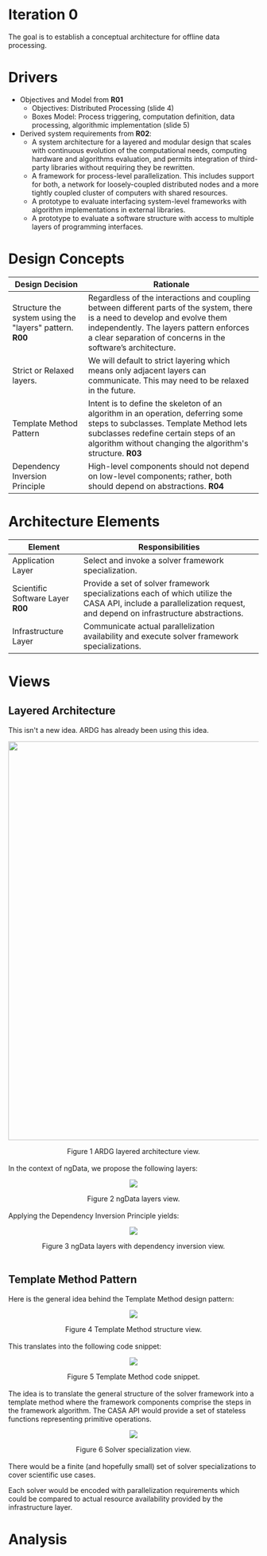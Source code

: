 # Iteration 0
The goal is to establish a conceptual architecture for offline data processing.

# Drivers
* Objectives and Model from **R01**
    * Objectives: Distributed Processing (slide 4)
    * Boxes Model: Process triggering, computation definition, data processing, algorithmic implementation (slide 5)
* Derived system requirements from **R02**:
    * A system architecture for a layered and modular design that scales with continuous evolution of the computational
needs, computing hardware and algorithms evaluation, and permits integration of third-party libraries without requiring
they be rewritten.
    * A framework for process-level parallelization. This includes support for both, a network for loosely-coupled distributed
nodes and a more tightly coupled cluster of computers with shared resources.
    * A prototype to evaluate interfacing system-level frameworks with algorithm implementations in external libraries.
    * A prototype to evaluate a software structure with access to multiple layers of programming interfaces.

# Design Concepts
| Design Decision | Rationale |
| --------------- | --------- |
| Structure the system using the "layers" pattern. **R00** | Regardless of the interactions and coupling between different parts of the system, there is a need to develop and evolve them independently. The layers pattern enforces a clear separation of concerns in the software’s architecture. |
| Strict or Relaxed layers.| We will default to strict layering which means only adjacent layers can communicate. This may need to be relaxed in the future.|
| Template Method Pattern | Intent is to define the skeleton of an algorithm in an operation, deferring some steps to subclasses. Template Method lets subclasses redefine certain steps of an algorithm without changing the algorithm's structure. **R03**|
| Dependency Inversion Principle | High-level components should not depend on low-level components; rather, both should depend on abstractions. **R04** |

# Architecture Elements
| Element     | Responsibilities |
| ----------- | ---------------- |
| Application Layer | Select and invoke a solver framework specialization.|
| Scientific Software Layer **R00** | Provide a set of solver framework specializations each of which utilize the CASA API, include a parallelization request, and depend on infrastructure abstractions.|
| Infrastructure Layer | Communicate actual parallelization availability and execute solver framework specializations.| 

# Views
## Layered Architecture
This isn't a new idea. ARDG has already been using this idea.
<p align="center">
  <img src="https://github.com/whiteheaddmark/ngData-Architecture/blob/master/images/ARDGLayers.png?raw=true" width="800" height="800">
</p>

<div align="center">Figure 1 ARDG layered architecture view.</div>
</br>
In the context of ngData, we propose the following layers:
<p align="center">
  <img src="https://github.com/whiteheaddmark/ngData-Architecture/blob/master/images/ngData-Layers.png?raw=true">
</p>

<div align="center">Figure 2 ngData layers view.</div>
</br>
Applying the Dependency Inversion Principle yields:
<p align="center">
  <img src="https://github.com/whiteheaddmark/ngData-Architecture/blob/master/images/ngData-Layers-with-DIP.png?raw=true">
</p>

<div align="center">Figure 3 ngData layers with dependency inversion view.</div>
</br>

## Template Method Pattern
Here is the general idea behind the Template Method design pattern:
<p align="center">
  <img src="https://github.com/whiteheaddmark/ngData-Architecture/blob/master/images/Template-Method-Structure.png?raw=true">
</p>

<div align="center">Figure 4 Template Method structure view.</div>
</br>
This translates into the following code snippet:
<p align="center">
  <img src="https://github.com/whiteheaddmark/ngData-Architecture/blob/master/images/Template-Method-Code-Snippet.png?raw=true">
</p>

<div align="center">Figure 5 Template Method code snippet.</div>
</br>
The idea is to translate the general structure of the solver framework into a template method where the framework components comprise the steps in the framework algorithm. The CASA API would provide a set of stateless functions representing primitive operations.
<p align="center">
  <img src="https://github.com/whiteheaddmark/ngData-Architecture/blob/master/images/Solver-Specialization.png?raw=true">
</p>

<div align="center">Figure 6 Solver specialization view.</div>
</br>
There would be a finite (and hopefully small) set of solver specializations to cover scientific use cases. 

Each solver would be encoded with parallelization requirements which could be compared to actual resource availability provided by the infrastructure layer.

# Analysis


